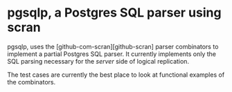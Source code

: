 # pgsqlp, a Postgres SQL parser using scran

pgsqlp, uses the [github-com-scran][github-scran] parser combinators to implement
a partial Postgres SQL parser. It currently implements only the SQL
parsing necessary for the *server* side of logical replication.

The test cases are currently the best place to look at functional examples
of the combinators.

[github-com-scran]: https://github.com/shortishly/scran
